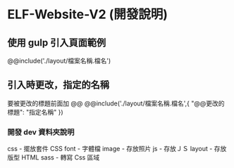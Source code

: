 # ELF-Website-V2 (開發說明)

## 使用 gulp 引入頁面範例

@@include('./layout/檔案名稱.檔名')

## 引入時更改，指定的名稱

要被更改的標題前面加 @@
@@include('./layout/檔案名稱.檔名',{ "@@更改的標題": "指定名稱" })

### 開發 dev 資料夾說明

css - 擺放套件 CSS
font - 字體檔
image - 存放照片
js - 存放ＪＳ
layout - 存放版型 HTML
sass - 轉寫 Css 區域
